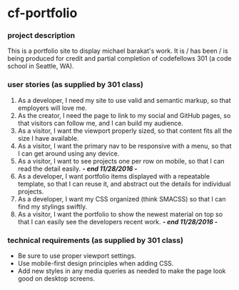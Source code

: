 # cf-portfolio
### project description
This is a portfolio site to display michael barakat's work. It is / has been / is being produced for credit and partial completion of codefellows 301 (a code school in Seattle, WA).

### user stories (as supplied by 301 class)
1. As a developer, I need my site to use valid and semantic markup, so that employers will love me.
2. As the creator, I need the page to link to my social and GitHub pages, so that visitors can follow me, and I can build my audience.
3. As a visitor, I want the viewport properly sized, so that content fits all the size I have available.
4. As a visitor, I want the primary nav to be responsive with a menu, so that I can get around using any device.
5. As a visitor, I want to see projects one per row on mobile, so that I can read the detail easily. ***- end 11/28/2016 -***
6. As a developer, I want portfolio items displayed with a repeatable template, so that I can reuse it, and abstract out the details for individual projects.
7. As a developer, I want my CSS organized (think SMACSS) so that I can find my stylings swiftly.
8. As a visitor, I want the portfolio to show the newest material on top so that I can easily see the developers recent work. ***- end 11/28/2016 -***

### technical requirements (as supplied by 301 class)
- Be sure to use proper viewport settings.
- Use mobile-first design principles when adding CSS.
- Add new styles in any media queries as needed to make the page look good on desktop screens.
